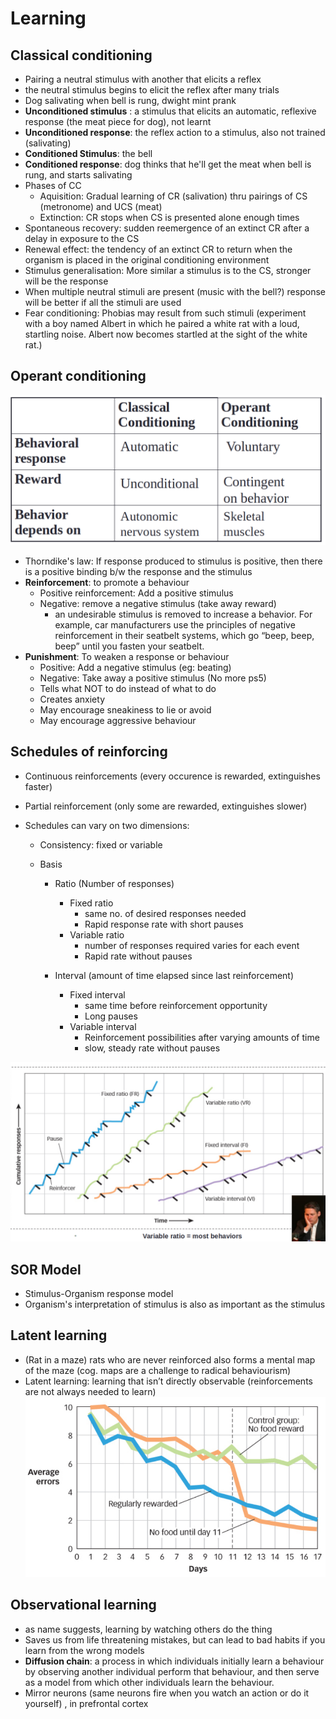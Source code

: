 # Learning

## Classical conditioning

- Pairing a neutral stimulus with another that elicits a reflex
- the neutral stimulus begins to elicit the reflex after many trials
- Dog salivating when bell is rung, dwight mint prank
- **Unconditioned stimulus** : a stimulus that elicits an automatic, reflexive response (the meat piece for dog), not learnt
- **Unconditioned response**: the reflex action to a stimulus, also not trained (salivating) 
- **Conditioned Stimulus**: the bell
- **Conditioned response**: dog thinks that he'll get the meat when bell is rung, and starts salivating
- Phases of CC
  - Aquisition: Gradual learning of CR (salivation) thru pairings of CS (metronome) and UCS (meat)
  - Extinction: CR stops when CS is presented alone enough times 
- Spontaneous recovery: sudden reemergence of an extinct CR after a delay in exposure to the CS
- Renewal effect: the tendency of an extinct CR to return when the organism is placed in the original conditioning environment
- Stimulus generalisation: More similar a stimulus is to the CS, stronger will be the response
- When multiple neutral stimuli are present (music with the bell?) response will be better if all the stimuli are used
- Fear conditioning: Phobias may result from such stimuli (experiment with a boy named Albert in which he paired a white rat with a loud, startling noise. Albert now becomes startled at the sight of the white rat.)



## Operant conditioning

![image-20221016120643217](./images/image-20221016120643217.png)



- Thorndike's law: If response produced to  stimulus is positive, then there is a positive binding b/w the response and the stimulus
- **Reinforcement**: to promote a behaviour
  - Positive reinforcement: Add a positive stimulus
  - Negative: remove a negative stimulus (take away reward)
    - an undesirable stimulus is removed to increase a behavior. For example, car manufacturers use the principles of negative reinforcement in their seatbelt systems, which go “beep, beep, beep” until you fasten your seatbelt.
- **Punishment**: To weaken a response or behaviour
  - Positive: Add a negative stimulus (eg: beating)
  - Negative: Take away a positive stimulus (No more ps5)
  - Tells what NOT to do instead of what to do
  - Creates anxiety
  - May encourage sneakiness to lie or avoid
  - May encourage aggressive behaviour 

## Schedules of reinforcing

- Continuous reinforcements (every occurence is rewarded, extinguishes faster)

- Partial reinforcement (only some are rewarded, extinguishes slower)

- Schedules can vary on two dimensions:

  - Consistency: fixed or variable

  - Basis 

    - Ratio (Number of responses)

      - Fixed ratio
        - same no. of desired responses needed
        - Rapid response rate with short pauses
      - Variable ratio
        - number of responses required varies for each event
        - Rapid rate without pauses

    - Interval (amount of time elapsed since last reinforcement)

      - Fixed interval
        - same time before reinforcement opportunity
        - Long pauses
      - Variable interval
        - Reinforcement possibilities after varying amounts of time
        - slow, steady rate without pauses


![image-20221124014654716](./images/image-20221124014654716.png)

## SOR Model

- Stimulus-Organism response model
- Organism's interpretation of stimulus is also as important as the stimulus 

## Latent learning

- (Rat in a maze) rats who are never reinforced also forms a mental map of the maze (cog. maps are a challenge to radical behaviourism)
- Latent learning: learning that isn’t directly observable (reinforcements are not always needed to learn)![image-20221124014934523](./images/image-20221124014934523.png)

## Observational learning

- as name suggests, learning by watching others do the thing
- Saves us from life threatening mistakes, but can lead to bad habits if you learn from the wrong models
- **Diffusion chain**: a process in which individuals initially learn a behaviour by observing another individual perform that behaviour, and then serve as a model from which other individuals learn the behaviour.
- Mirror neurons (same neurons fire when you watch an action or do it yourself) , in prefrontal cortex

